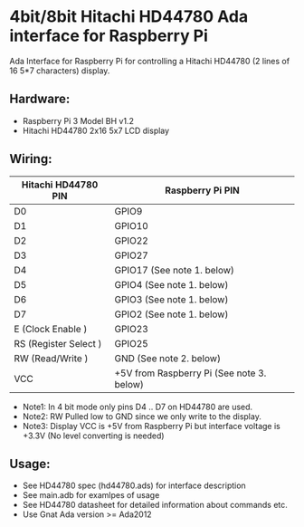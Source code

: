 # 4bit/8bit Hitachi HD44780 Ada interface for Raspberry Pi

Ada Interface for Raspberry Pi for controlling a Hitachi HD44780 (2 lines of 16 5*7 characters) display.


## Hardware:
* Raspberry Pi 3 Model BH v1.2
* Hitachi HD44780 2x16 5x7 LCD display

## Wiring:
| Hitachi HD44780 PIN  |  Raspberry Pi PIN |
| --- | --- |
|D0 | GPIO9 |
|D1 | GPIO10 |
|D2 | GPIO22 |
|D3 | GPIO27 |
|D4 | GPIO17 (See note 1. below) |
|D5 | GPIO4  (See note 1. below) |
|D6 | GPIO3  (See note 1. below) |
|D7 | GPIO2  (See note 1. below) |
|E  (Clock Enable )| GPIO23 |
|RS (Register Select ) | GPIO25 |
|RW (Read/Write  ) | GND (See note 2. below)|
|VCC   | +5V from Raspberry Pi (See note 3. below)|



* Note1: In 4 bit mode only pins D4 .. D7 on HD44780 are used.
* Note2: RW Pulled low to GND since we only write to the display.
* Note3: Display VCC is +5V from Raspberry Pi but interface voltage is +3.3V (No level converting is needed)

## Usage:
* See HD44780 spec (hd44780.ads) for interface description
* See main.adb for examlpes of usage
* See HD44780 datasheet for detailed information about commands etc.
* Use Gnat Ada version >= Ada2012
